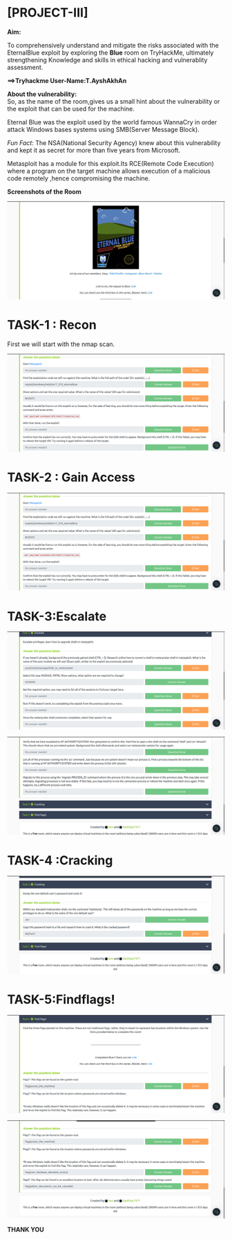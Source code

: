 # **[PROJECT-III]**

 **Aim:**

   To comprehensively understand and mitigate the risks associated with
 the EternalBlue exploit by exploring the **Blue** room on TryHackMe,
 ultimately strengthening Knowledge and skills in ethical hacking and
 vulnerablity assessment.

 **==\>Tryhackme User-Name:T.AyshAkhAn**

 **About the vulnerability:**\
 So, as the name of the room,gives us a small hint about the
 vulnerability or the exploit that can be used for the machine.

 Eternal Blue was the exploit used by the world famous WannaCry in
 order attack Windows bases systems using SMB(Server Message Block).

 *Fun Fact*: The NSA(National Security Agency) knew about this
 vulnerability and kept it as secret for more than five years from
 Microsoft.

 Metasploit has a module for this exploit.Its RCE(Remote Code
 Execution) where a program on the target machine allows execution of a
malicious code remotely ,hence compromising the machine.

**Screenshots of the Room**

![](vertopal_01d0c90c06094f42baf525161e781a36/media/image1.png)

# **TASK-1 : Recon**
First we will start with the nmap scan.

 ![](vertopal_01d0c90c06094f42baf525161e781a36/media/image2.png)


# **TASK-2 : Gain Access**

 ![](vertopal_01d0c90c06094f42baf525161e781a36/media/image2.png)
 
# **TASK-3:Escalate**

![](vertopal_01d0c90c06094f42baf525161e781a36/media/image3.png)

![](vertopal_01d0c90c06094f42baf525161e781a36/media/image4.png)

# **TASK-4 :Cracking**

![](vertopal_01d0c90c06094f42baf525161e781a36/media/image5.png)

# **TASK-5:Findflags!**

![](vertopal_01d0c90c06094f42baf525161e781a36/media/image6.png)

![](vertopal_01d0c90c06094f42baf525161e781a36/media/image7.png)


**THANK YOU**
